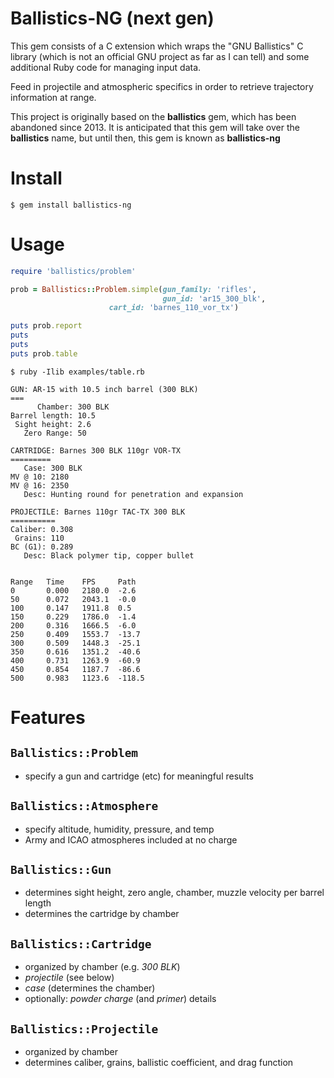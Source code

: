 # Ballistics-NG (next gen)

This gem consists of a C extension which wraps the "GNU Ballistics" C library
(which is not an official GNU project as far as I can tell) and some
additional Ruby code for managing input data.

Feed in projectile and atmospheric specifics in order to retrieve trajectory
information at range.

This project is originally based on the **ballistics** gem, which has been
abandoned since 2013.  It is anticipated that this gem will take over the
**ballistics** name, but until then, this gem is known as **ballistics-ng**

# Install

```
$ gem install ballistics-ng
```

# Usage

```ruby
require 'ballistics/problem'

prob = Ballistics::Problem.simple(gun_family: 'rifles',
                                  gun_id: 'ar15_300_blk',
			          cart_id: 'barnes_110_vor_tx')

puts prob.report
puts
puts
puts prob.table
```

```
$ ruby -Ilib examples/table.rb

GUN: AR-15 with 10.5 inch barrel (300 BLK)
===
      Chamber: 300 BLK
Barrel length: 10.5
 Sight height: 2.6
   Zero Range: 50

CARTRIDGE: Barnes 300 BLK 110gr VOR-TX
=========
   Case: 300 BLK
MV @ 10: 2180
MV @ 16: 2350
   Desc: Hunting round for penetration and expansion

PROJECTILE: Barnes 110gr TAC-TX 300 BLK
==========
Caliber: 0.308
 Grains: 110
BC (G1): 0.289
   Desc: Black polymer tip, copper bullet


Range   Time    FPS     Path
0       0.000   2180.0  -2.6
50      0.072   2043.1  -0.0
100     0.147   1911.8  0.5
150     0.229   1786.0  -1.4
200     0.316   1666.5  -6.0
250     0.409   1553.7  -13.7
300     0.509   1448.3  -25.1
350     0.616   1351.2  -40.6
400     0.731   1263.9  -60.9
450     0.854   1187.7  -86.6
500     0.983   1123.6  -118.5
```

# Features

## `Ballistics::Problem`

* specify a gun and cartridge (etc) for meaningful results

## `Ballistics::Atmosphere`

* specify altitude, humidity, pressure, and temp
* Army and ICAO atmospheres included at no charge

## `Ballistics::Gun`

* determines sight height, zero angle, chamber,
  muzzle velocity per barrel length
* determines the cartridge by chamber

## `Ballistics::Cartridge`

* organized by chamber (e.g. *300 BLK*)
* *projectile* (see below)
* *case* (determines the chamber)
* optionally: *powder charge* (and *primer*) details

## `Ballistics::Projectile`

* organized by chamber
* determines caliber, grains, ballistic coefficient, and drag function
